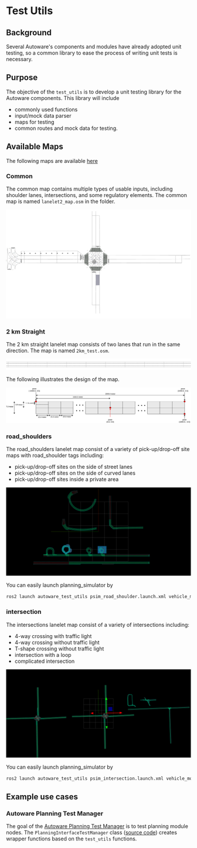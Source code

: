# Test Utils

## Background

Several Autoware's components and modules have already adopted unit testing, so a common library to ease the process of writing unit tests is necessary.

## Purpose

The objective of the `test_utils` is to develop a unit testing library for the Autoware components. This library will include

- commonly used functions
- input/mock data parser
- maps for testing
- common routes and mock data for testing.

## Available Maps

The following maps are available [here](https://github.com/autowarefoundation/autoware.universe/tree/main/planning/autoware_test_utils/test_map)

### Common

The common map contains multiple types of usable inputs, including shoulder lanes, intersections, and some regulatory elements. The common map is named `lanelet2_map.osm` in the folder.

![common](./images/common.png)

### 2 km Straight

The 2 km straight lanelet map consists of two lanes that run in the same direction. The map is named `2km_test.osm`.

![two_km](./images/2km-test.png)

The following illustrates the design of the map.

![straight_diagram](./images/2km-test.svg)

### road_shoulders

The road_shoulders lanelet map consist of a variety of pick-up/drop-off site maps with road_shoulder tags including:

- pick-up/drop-off sites on the side of street lanes
- pick-up/drop-off sites on the side of curved lanes
- pick-up/drop-off sites inside a private area

![road_shoulder_test](./images/road_shoulder_test_map.png)

You can easily launch planning_simulator by

```bash
ros2 launch autoware_test_utils psim_road_shoulder.launch.xml vehicle_model:=<> sensor_model:=<> use_sim_time:=true
```

### intersection

The intersections lanelet map consist of a variety of intersections including:

- 4-way crossing with traffic light
- 4-way crossing without traffic light
- T-shape crossing without traffic light
- intersection with a loop
- complicated intersection

![intersection_test](./images/intersection_test_map.png)

You can easily launch planning_simulator by

```bash
ros2 launch autoware_test_utils psim_intersection.launch.xml vehicle_model:=<> sensor_model:=<> use_sim_time:=true
```

## Example use cases

### Autoware Planning Test Manager

The goal of the [Autoware Planning Test Manager](https://autowarefoundation.github.io/autoware.universe/main/planning/autoware_planning_test_manager/) is to test planning module nodes. The `PlanningInterfaceTestManager` class ([source code](https://github.com/autowarefoundation/autoware.universe/blob/main/planning/autoware_planning_test_manager/src/autoware_planning_test_manager.cpp)) creates wrapper functions based on the `test_utils` functions.
